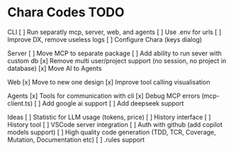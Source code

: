 # Chara Codes TODO

CLI
[ ] Run separatly mcp, server, web, and agents
[ ] Use .env for urls
[ ] Improve DX, remove useless logs
[ ] Configure Chara (keys dialog)


Server
[ ] Move MCP to separate package
[ ] Add ability to run sever with custom db
[x] Remove multi user/project support (no session, no project in database)
[x] Move AI to Agents

Web
[x] Move to new one design
[x] Improve tool calling visualisation

Agents
[x] Tools for communication with cli
[x] Debug MCP errors (mcp-client.ts)
[ ] Add google ai support
[ ] Add deepseek support


Ideas
[ ] Statistic for LLM usage (tokens, price)
[ ] History interface
[ ] History tool
[ ] VSCode server integration
[ ] Auth with github (add copilot models support)
[ ] High quality code generation (TDD, TCR, Coverage, Mutation, Documentation etc)
[ ] .rules support
